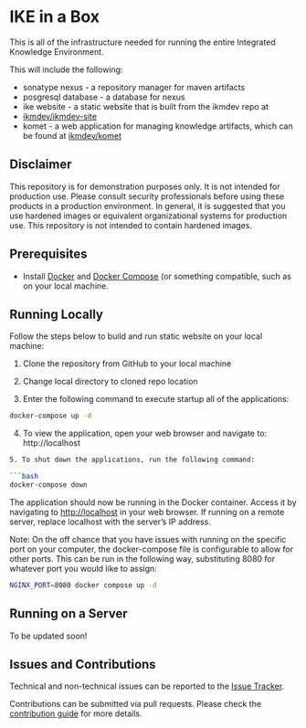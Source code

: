 # IKE in a Box

This is all of the infrastructure needed for running the entire Integrated 
Knowledge Environment. 

This will include the following:

* sonatype nexus - a repository manager for maven artifacts
* posgresql database - a database for nexus
* ike website - a static website that is built from the ikmdev repo at 
* [ikmdev/ikmdev-site](https://github.com/ikmdev/ikmdev-site)
* komet - a web application for managing knowledge artifacts, which can be found at 
[ikmdev/komet](https://github.com/ikmdev/komet)

## Disclaimer

This repository is for demonstration purposes only. It is not intended for production use. Please consult 
security professionals before using these products in a production environment.  In general, it is suggested
that you use hardened images or equivalent organizational systems for production use.  This repository is not 
intended to contain hardened images.

## Prerequisites

* Install [Docker](https://docs.docker.com/get-docker/) and [Docker Compose](https://docs.docker.com/compose/install/)
  (or something compatible, such as on your local machine.

## Running Locally

Follow the steps below to build and run static website on your local machine:

1. Clone the repository from GitHub to your local machine

2. Change local directory to cloned repo location

3. Enter the following command to execute startup all of the applications:

```bash
docker-compose up -d 
```

4. To view the application, open your web browser and navigate to: http://localhost

```bash
5. To shut down the applications, run the following command:

```bash
docker-compose down
```

The application should now be running in the Docker container. Access it by navigating to
[http://localhost](http://localhost) in your web browser. If running on a remote server, replace localhost with
the server’s IP address.

Note: On the off chance that you have issues with running on the specific port on your computer, the
docker-compose file is configurable to allow for other ports.  This can be run in the following way, substituting 8080
for whatever port you would like to assign:

   ```bash
   NGINX_PORT=8080 docker compose up -d
   ```

## Running on a Server

To be updated soon!

## Issues and Contributions

Technical and non-technical issues can be reported to the [Issue Tracker](https://github.com/ikmdev/repo-seed/issues).

Contributions can be submitted via pull requests. Please check the [contribution guide](doc/how-to-contribute.md) for more details.

